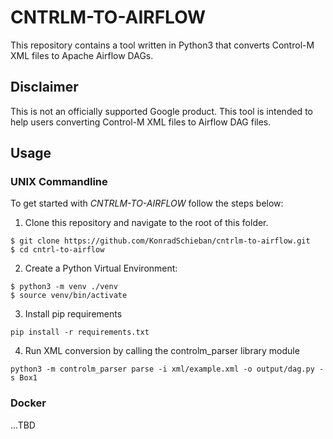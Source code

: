 # CNTRLM-TO-AIRFLOW

This repository contains a tool written in Python3 that converts Control-M XML files to Apache Airflow DAGs.

## Disclaimer

This is not an officially supported Google product. This tool is intended to help users converting Control-M XML files to Airflow DAG files.

## Usage

### UNIX Commandline

To get started with *CNTRLM-TO-AIRFLOW* follow the steps below:

1. Clone this repository and navigate to the root of this folder.
```
$ git clone https://github.com/KonradSchieban/cntrlm-to-airflow.git
$ cd cntrl-to-airflow
```

2. Create a Python Virtual Environment:
```
$ python3 -m venv ./venv
$ source venv/bin/activate
```

3. Install pip requirements
```
pip install -r requirements.txt
```

4. Run XML conversion by calling the controlm_parser library module
```
python3 -m controlm_parser parse -i xml/example.xml -o output/dag.py -s Box1
```

### Docker

...TBD
